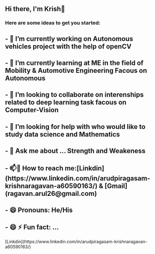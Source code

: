 
<h2 align="left"> Hi there, I'm Krish👋</h2>
<h3 align="left"> Here are some ideas to get you started:</h3>
<h2 align="left"> - 🔭 I’m currently working on  Autonomous vehicles project with the help of openCV</h2>
<h2 align="left"> - 🌱 I’m currently learning at ME in the field of Mobility & Automotive Engineering Facous on Autonomous</h2>
<h2 align="left"> - 👯 I’m looking to collaborate on interenships related to deep learning task facous on Computer-Vision </h2>
<h2 align="left"> - 🤔 I’m looking for help with who would like to study data science and Mathematics</h2>
<h2 align="left"> - 💬 Ask me about ... Strength and Weakeness </h2>
<h2 align="left"> - 📫💬 How to reach me:[Linkdin](https://www.linkedin.com/in/arudpiragasam-krishnaragavan-a60590163/) & [Gmail](ragavan.arul26@gmail.com)</h2>
<h2 align="left"> - 😄 Pronouns: He/His </h2>
<h2 align="left"> - 😄 ⚡ Fun fact: ... </h2>
[Linkdin](https://www.linkedin.com/in/arudpiragasam-krishnaragavan-a60590163/)
